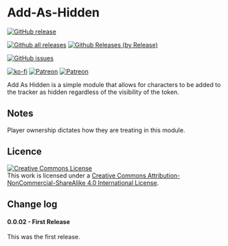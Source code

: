 # Add-As-Hidden

[![GitHub release](https://img.shields.io/github/release/sdoehren/add-as-hidden.svg)](https://GitHub.com/sdoehren/add-as-hidden/releases/)



[![Github all releases](https://img.shields.io/github/downloads/sdoehren/add-as-hidden/total.svg)](https://GitHub.com/sdoehren/add-as-hidden/releases/)
[![Github Releases (by Release)](https://img.shields.io/github/downloads/sdoehren/add-as-hidden/latest/total.svg)](https://GitHub.com/sdoehren/add-as-hidden/releases/)


[![GitHub issues](https://img.shields.io/github/issues/sdoehren/add-as-hidden.svg)](https://GitHub.com/sdoehren/add-as-hidden/issues/)
 

[![ko-fi](https://img.shields.io/badge/ko--fi-Support%20Me-red?style=flat-square&logo=ko-fi)](https://ko-fi.com/sdoehren)
[![Patreon](https://img.shields.io/badge/Patreon-Support%20Me-red?style=flat-square&logo=patreon)](https://www.patreon.com/bePatron?u=49614365)
[![Patreon](https://img.shields.io/badge/Crypto-Support-red?style=flat-square)](https://sdoehren.github.io/support.html)


Add As Hidden is a simple module that allows for characters to be added to the tracker as hidden regardless of the visibility of the token.

## Notes

Player ownership dictates how they are treating in this module.

## Licence

<a rel="license" href="http://creativecommons.org/licenses/by-nc-sa/4.0/"><img alt="Creative Commons License" style="border-width:0" src="https://i.creativecommons.org/l/by-nc-sa/4.0/88x31.png" /></a><br />This work is licensed under a <a rel="license" href="http://creativecommons.org/licenses/by-nc-sa/4.0/">Creative Commons Attribution-NonCommercial-ShareAlike 4.0 International License</a>.

## Change log

#### 0.0.02 - First Release  
This was the first release.
